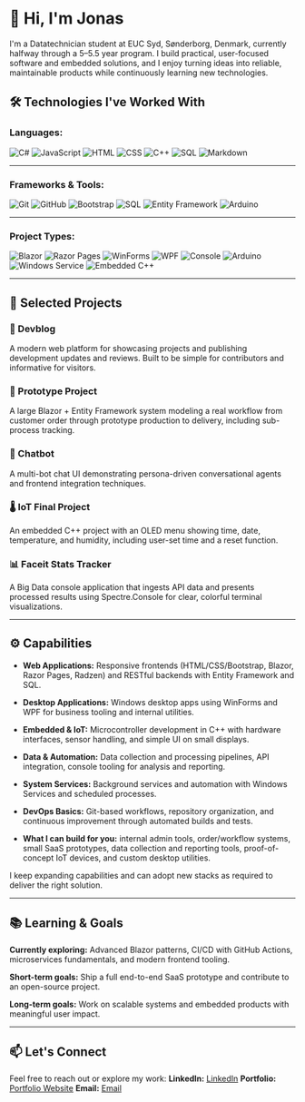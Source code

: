 # 👋 Hi, I'm Jonas

I'm a Datatechnician student at EUC Syd, Sønderborg, Denmark, currently halfway through a 5–5.5 year program. I build practical, user-focused software and embedded solutions, and I enjoy turning ideas into reliable, maintainable products while continuously learning new technologies.

## 🛠️ Technologies I've Worked With
### **Languages:**

![C#](https://img.shields.io/badge/C%23-8A2BE2?logo=csharp&logoColor=purple&style=plastic)
![JavaScript](https://img.shields.io/badge/JAVASCRIPT-yellow?logo=javascript&logoColor=black&style=plastic)
![HTML](https://img.shields.io/badge/HTML5-orange?logo=html5&logoColor=white&style=plastic)
![CSS](https://img.shields.io/badge/CSS-black?logo=css&logoColor=lightblue&style=plastic)
![C++](https://img.shields.io/badge/C++-blue?logo=cplusplus&logoColor=white&style=plastic)
![SQL](https://img.shields.io/badge/SQL-orange?logo=sqlite&logoColor=white&style=plastic)
![Markdown](https://img.shields.io/badge/MARKDOWN-white?logo=markdown&logoColor=black&style=plastic)

---
### **Frameworks & Tools:**

![Git](https://img.shields.io/badge/GIT-orange?logo=git&logoColor=white&style=plastic)
![GitHub](https://img.shields.io/badge/GITHUB-black?logo=github&logoColor=white&style=plastic)
![Bootstrap](https://img.shields.io/badge/BOOTSTRAP-purple?logo=bootstrap&logoColor=white&style=plastic)
![SQL](https://img.shields.io/badge/SQL-orange?logo=mysql&logoColor=blue&style=plastic)
![Entity Framework](https://img.shields.io/badge/ENTITY%20FRAMEWORK-white?logo=dotnet&logoColor=purple&style=plastic)
![Arduino](https://img.shields.io/badge/ARDUINO-turquoise?logo=arduino&logoColor=white&style=plastic)

---
### **Project Types:**

![Blazor](https://img.shields.io/badge/Blazor-.NET-512BD4?style=flat)
![Razor Pages](https://img.shields.io/badge/Razor%20Pages-.NET-007ACC?style=flat)
![WinForms](https://img.shields.io/badge/WinForms-.NET-0078D7?style=flat)
![WPF](https://img.shields.io/badge/WPF-.NET-512BD4?style=flat)
![Console](https://img.shields.io/badge/Console-App-333333?style=flat)
![Arduino](https://img.shields.io/badge/Arduino-IoT-00979D?style=flat)
![Windows Service](https://img.shields.io/badge/Windows%20Service-Service-0078D7?style=flat)
![Embedded C++](https://img.shields.io/badge/Embedded-C%2B%2B-00599C?style=flat)

---

## 🚀 Selected Projects

### 📘 Devblog
A modern web platform for showcasing projects and publishing development updates and reviews. Built to be simple for contributors and informative for visitors.

### 🧪 Prototype Project
A large Blazor + Entity Framework system modeling a real workflow from customer order through prototype production to delivery, including sub-process tracking.

### 🤖 Chatbot
A multi-bot chat UI demonstrating persona-driven conversational agents and frontend integration techniques.

### 🌡️ IoT Final Project
An embedded C++ project with an OLED menu showing time, date, temperature, and humidity, including user-set time and a reset function.

### 📊 Faceit Stats Tracker
A Big Data console application that ingests API data and presents processed results using Spectre.Console for clear, colorful terminal visualizations.

---

## ⚙️ Capabilities

- **Web Applications:** Responsive frontends (HTML/CSS/Bootstrap, Blazor, Razor Pages, Radzen) and RESTful backends with Entity Framework and SQL.

- **Desktop Applications:** Windows desktop apps using WinForms and WPF for business tooling and internal utilities.

- **Embedded & IoT:** Microcontroller development in C++ with hardware interfaces, sensor handling, and simple UI on small displays.

- **Data & Automation:** Data collection and processing pipelines, API integration, console tooling for analysis and reporting.

- **System Services:** Background services and automation with Windows Services and scheduled processes.

- **DevOps Basics:** Git-based workflows, repository organization, and continuous improvement through automated builds and tests.

- **What I can build for you:** internal admin tools, order/workflow systems, small SaaS prototypes, data collection and reporting tools, proof-of-concept IoT devices, and custom desktop utilities.

I keep expanding capabilities and can adopt new stacks as required to deliver the right solution.

---

## 📚 Learning & Goals

**Currently exploring:** Advanced Blazor patterns, CI/CD with GitHub Actions, microservices fundamentals, and modern frontend tooling.

**Short-term goals:** Ship a full end-to-end SaaS prototype and contribute to an open-source project.

**Long-term goals:** Work on scalable systems and embedded products with meaningful user impact.

---

## 📫 Let's Connect
Feel free to reach out or explore my work:
**LinkedIn:** [LinkedIn](#)
**Portfolio:** [Portfolio Website](#)
**Email:** [Email](mailto:jonasfpetersen1@gmail.com)
